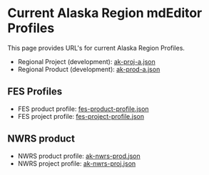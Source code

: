 # Current Alaska Region mdEditor Profiles

This page provides URL's for current Alaska Region Profiles.

  - Regional Project (development): [ak-proj-a.json](ak-proj-a.json)
  - Regional Product (development): [ak-prod-a.json](ak-prod-a.json)

## FES Profiles
  - FES product profile: [fes-product-profile.json](fes-product-profile.json)
  - FES project profile: [fes-project-profile.json](fes-project-profile.json)

## NWRS product
  - NWRS product profile: [ak-nwrs-prod.json](ak-nwrs-prod.json)
  - NWRS project profile: [ak-nwrs-proj.json](ak-nwrs-proj.json)
